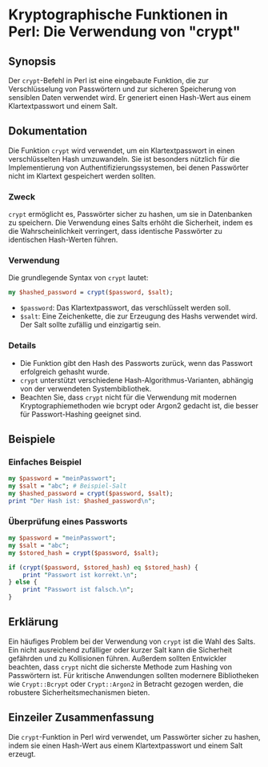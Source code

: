<!--
Meta Description: # Kryptographische Funktionen in Perl: Die Verwendung von "crypt" ## Synopsis Der `crypt`-Befehl in Perl ist eine eingebaute Funktion, die zur Verschl...
Meta Keywords: die, crypt, salt, von, ist
-->

# Kryptographische Funktionen in Perl: Die Verwendung von "crypt"

## Synopsis
Der `crypt`-Befehl in Perl ist eine eingebaute Funktion, die zur Verschlüsselung von Passwörtern und zur sicheren Speicherung von sensiblen Daten verwendet wird. Er generiert einen Hash-Wert aus einem Klartextpasswort und einem Salt.

## Dokumentation
Die Funktion `crypt` wird verwendet, um ein Klartextpasswort in einen verschlüsselten Hash umzuwandeln. Sie ist besonders nützlich für die Implementierung von Authentifizierungssystemen, bei denen Passwörter nicht im Klartext gespeichert werden sollten. 

### Zweck
`crypt` ermöglicht es, Passwörter sicher zu hashen, um sie in Datenbanken zu speichern. Die Verwendung eines Salts erhöht die Sicherheit, indem es die Wahrscheinlichkeit verringert, dass identische Passwörter zu identischen Hash-Werten führen.

### Verwendung
Die grundlegende Syntax von `crypt` lautet:
```perl
my $hashed_password = crypt($password, $salt);
```

- `$password`: Das Klartextpasswort, das verschlüsselt werden soll.
- `$salt`: Eine Zeichenkette, die zur Erzeugung des Hashs verwendet wird. Der Salt sollte zufällig und einzigartig sein.

### Details
- Die Funktion gibt den Hash des Passworts zurück, wenn das Passwort erfolgreich gehasht wurde.
- `crypt` unterstützt verschiedene Hash-Algorithmus-Varianten, abhängig von der verwendeten Systembibliothek.
- Beachten Sie, dass `crypt` nicht für die Verwendung mit modernen Kryptographiemethoden wie bcrypt oder Argon2 gedacht ist, die besser für Passwort-Hashing geeignet sind.

## Beispiele
### Einfaches Beispiel
```perl
my $password = "meinPasswort";
my $salt = "abc"; # Beispiel-Salt
my $hashed_password = crypt($password, $salt);
print "Der Hash ist: $hashed_password\n";
```

### Überprüfung eines Passworts
```perl
my $password = "meinPasswort";
my $salt = "abc";
my $stored_hash = crypt($password, $salt);

if (crypt($password, $stored_hash) eq $stored_hash) {
    print "Passwort ist korrekt.\n";
} else {
    print "Passwort ist falsch.\n";
}
```

## Erklärung
Ein häufiges Problem bei der Verwendung von `crypt` ist die Wahl des Salts. Ein nicht ausreichend zufälliger oder kurzer Salt kann die Sicherheit gefährden und zu Kollisionen führen. Außerdem sollten Entwickler beachten, dass `crypt` nicht die sicherste Methode zum Hashing von Passwörtern ist. Für kritische Anwendungen sollten modernere Bibliotheken wie `Crypt::Bcrypt` oder `Crypt::Argon2` in Betracht gezogen werden, die robustere Sicherheitsmechanismen bieten.

## Einzeiler Zusammenfassung
Die `crypt`-Funktion in Perl wird verwendet, um Passwörter sicher zu hashen, indem sie einen Hash-Wert aus einem Klartextpasswort und einem Salt erzeugt.